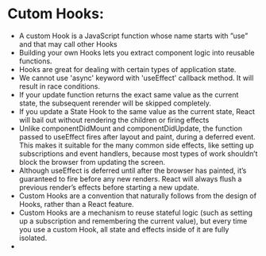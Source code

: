 # Cutom Hooks:
- A custom Hook is a JavaScript function whose name starts with ”use” and that may call other Hooks
- Building your own Hooks lets you extract component logic into reusable functions.
- Hooks are great for dealing with certain types of application state.
- We cannot use 'async' keyword with 'useEffect' callback method. It will result in race conditions.
- If your update function returns the exact same value as the current state, the subsequent rerender will be skipped completely.
- If you update a State Hook to the same value as the current state, React will bail out without rendering the children or firing effects
- Unlike componentDidMount and componentDidUpdate, the function passed to useEffect fires after layout and paint, during a deferred event. This makes it suitable for the many common side effects, like setting up subscriptions and event handlers, because most types of work shouldn’t block the browser from updating the screen.
- Although useEffect is deferred until after the browser has painted, it’s guaranteed to fire before any new renders. React will always flush a previous render’s effects before starting a new update.
- Custom Hooks are a convention that naturally follows from the design of Hooks, rather than a React feature.
- Custom Hooks are a mechanism to reuse stateful logic (such as setting up a subscription and remembering the current value), but every time you use a custom Hook, all state and effects inside of it are fully isolated.
- 